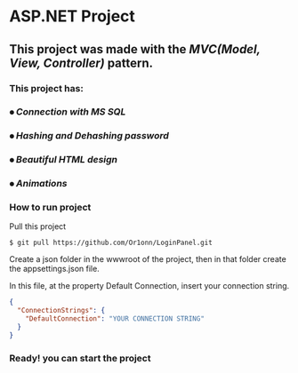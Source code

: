# ASP.NET Project

## This project was made with the *MVC(Model, View, Controller)* pattern.

### This project has:

### ⦁ *Connection with MS SQL*
### ⦁ *Hashing and Dehashing password*
### ⦁ *Beautiful HTML design*
### ⦁ *Animations* 

### How to run project
Pull this project

```command powershell
$ git pull https://github.com/Or1onn/LoginPanel.git
``` 

Create a json folder in the wwwroot of the project, then in that folder create the appsettings.json file.

In this file, at the property Default Connection, insert your connection string.

```json
{
  "ConnectionStrings": {
    "DefaultConnection": "YOUR CONNECTION STRING"
  }
}
```

### Ready! you can start the project


